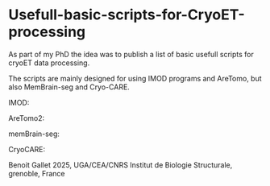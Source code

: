 # Usefull-basic-scripts-for-CryoET-processing

As part of my PhD the idea was to publish a list of basic usefull scripts for cryoET data processing.

The scripts are mainly designed for using IMOD programs and AreTomo, but also MemBrain-seg and Cryo-CARE.

IMOD: 

AreTomo2: 

memBrain-seg: 

CryoCARE: 

Benoit Gallet 2025, UGA/CEA/CNRS Institut de Biologie Structurale, grenoble, France
